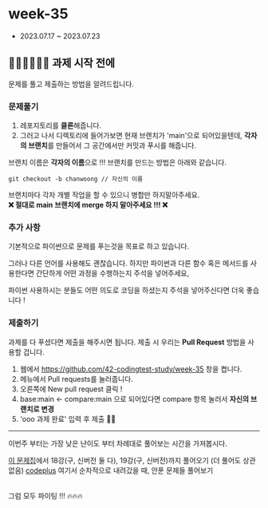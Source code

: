 # week-35

- 2023.07.17 ~ 2023.07.23

## 🧑🏻‍💻👩🏻‍💻 과제 시작 전에

문제를 풀고 제출하는 방법을 알려드립니다.

### 문제풀기

1. 레포지토리를 **클론**해줍니다.
2. 그러고 나서 디렉토리에 들어가보면 현재 브랜치가 'main'으로 되어있을텐데, **각자의 브랜치**를 만들어서 그 공간에서만 커밋과 푸시를 해줍니다.

브랜치 이름은 **각자의 이름**으로 !!! 브랜치를 만드는 방법은 아래와 같습니다.

```git
git checkout -b chanwoong // 자신의 이름
```

브랜치마다 각자 개별 작업을 할 수 있으니 병합만 하지말아주세요.  
**❌ 절대로 main 브랜치에 merge 하지 말아주세요 !!! ❌**

### 추가 사항

기본적으로 파이썬으로 문제를 푸는것을 목표로 하고 있습니다.

그러나 다른 언어를 사용해도 괜찮습니다. 하지만 파이썬과 다른 함수 혹은 메서드를 사용한다면 간단하게 어떤 과정을 수행하는지 주석을 넣어주세요,

파이썬 사용하시는 분들도 어떤 의도로 코딩을 하셨는지 주석을 넣어주신다면 더욱 좋습니다 !

### 제출하기

과제를 다 푸셨다면 제출을 해주시면 됩니다. 제출 시 우리는 **Pull Request** 방법을 사용할 겁니다.

1. 웹에서 https://github.com/42-codingtest-study/week-35 창을 켭니다.
2. 메뉴에서 Pull requests를 눌러줍니다.
3. 오른쪽에 New pull request 클릭 !
4. base:main <- compare:main 으로 되어있다면 compare 항목 눌러서 **자신의 브랜치로 변경**
5. 'ooo 과제 완료' 입력 후 제출 👏🏻

---

이번주 부터는 가장 낮은 난이도 부터 차례대로 풀어보는 시간을 가져봅시다.

[이 문제집](https://www.acmicpc.net/workbook/by/BaaaaaaaaaaarkingDog)에서 18강(구, 신버전 둘 다), 19강(구, 신버전)까지 풀어오기 (더 풀어도 상관 없음)
[codeplus](https://code.plus/course/51) 여기서 순차적으로 내려갔을 때, 안푼 문제들 풀어보기

<br>그럼 모두 파이팅 !!! 🔥🔥🔥
